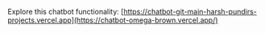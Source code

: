 Explore this chatbot functionality: [https://chatbot-git-main-harsh-pundirs-projects.vercel.app](https://chatbot-omega-brown.vercel.app/)
